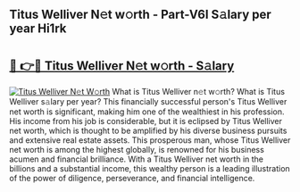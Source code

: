 ## Titus Welliver N𝚎t w𝚘rth - Part-V6I S𝚊lary per year Hi1rk

# <h2><a href="http://gc3kpv7.nevu.top/?p=Titus+Welliver">🔗 👉🔴 Titus Welliver N𝚎t w𝚘rth - S𝚊lary</a></h2>

[![Titus Welliver N𝚎t W𝚘rth](https://i.imgur.com/Oavwk0R.jpeg)](http://gc3kpv7.nevu.top/?p=Titus+Welliver)
What is Titus Welliver n𝚎t w𝚘rth? What is Titus Welliver s𝚊lary per year?
This financially successful person's Titus Welliver net worth is significant, making him one of the wealthiest in his profession. His income from his job is considerable, but it is eclipsed by Titus Welliver net worth, which is thought to be amplified by his diverse business pursuits and extensive real estate assets. This prosperous man, whose Titus Welliver net worth is among the highest globally, is renowned for his business acumen and financial brilliance. With a Titus Welliver net worth in the billions and a substantial income, this wealthy person is a leading illustration of the power of diligence, perseverance, and financial intelligence.
